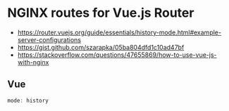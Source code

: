 # NGINX routes for Vue.js Router

* https://router.vuejs.org/guide/essentials/history-mode.html#example-server-configurations
* https://gist.github.com/szarapka/05ba804dfd1c10ad47bf
* https://stackoverflow.com/questions/47655869/how-to-use-vue-js-with-nginx

## Vue

```js
mode: history
```